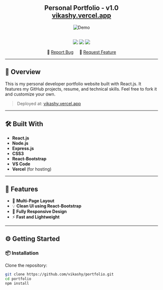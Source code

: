 <h2 align="center">
  Personal Portfolio - v1.0<br/>
  <a href="https://vikashy.vercel.app/" target="_blank">vikashy.vercel.app</a>
</h2>

<div align="center">
  <img alt="Demo" src="./Images/readme-img1.png" />
</div>

<br/>

<p align="center">
  <a href="https://forthebadge.com"><img src="https://forthebadge.com/images/badges/built-with-love.svg" /></a>
  <a href="https://forthebadge.com"><img src="https://forthebadge.com/images/badges/made-with-javascript.svg" /></a>
  <a href="https://forthebadge.com"><img src="https://forthebadge.com/images/badges/open-source.svg" /></a>
</p>

<p align="center">
  🔹 <a href="https://github.com/vikashy/portfolio/issues">Report Bug</a> &nbsp; &nbsp;
  🔹 <a href="https://github.com/vikashy/portfolio/issues">Request Feature</a>
</p>

---

## 🚀 Overview

This is my personal developer portfolio website built with React.js. It features my GitHub projects, resume, and technical skills. Feel free to fork it and customize your own.

> Deployed at: [vikashy.vercel.app](https://vikashy.vercel.app)

---

## 🛠 Built With

- **React.js**
- **Node.js**
- **Express.js**
- **CSS3**
- **React-Bootstrap**
- **VS Code**
- **Vercel** (for hosting)

---

## 🎨 Features

- 📄 **Multi-Page Layout**
- 💡 **Clean UI using React-Bootstrap**
- 📱 **Fully Responsive Design**
- ⚡ **Fast and Lightweight**

---

## ⚙️ Getting Started

### 📦 Installation

Clone the repository:

```bash
git clone https://github.com/vikashy/portfolio.git
cd portfolio
npm install
